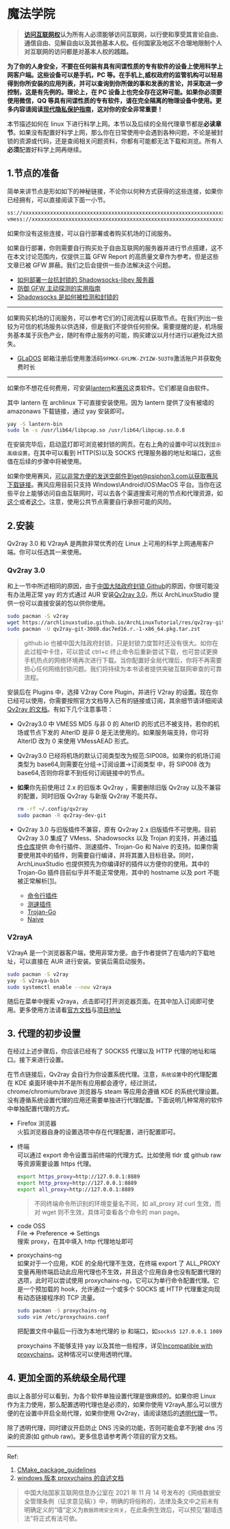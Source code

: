 # 魔法学院

> **[访问互联网权](https://zh.wikipedia.org/wiki/%E8%A8%AA%E5%95%8F%E4%BA%92%E8%81%AF%E7%B6%B2%E6%AC%8A)认为所有人必须能够访问互联网，以行使和享受其言论自由、通信自由、见解自由以及其他基本人权。任何国家及地区不合理地限制个人对互联网的访问都是对基本人权的践踏。**

**为了你的人身安全，不要在任何装有具有间谍性质的专有软件的设备上使用科学上网客户端。这些设备可以是手机，PC 等。在手机上,威权政府的监管机构可以轻易得到你所安装的应用列表，并可以查询到你所做的事和发表的言论，并采取进一步控制，这是有先例的。理论上，在 PC 设备上也完全存在这种可能。如果你必须要使用微信，QQ 等具有间谍性质的专有软件，请在完全隔离的物理设备中使用。更多内容请阅读[现代隐私保护指南](https://archlinuxstudio.github.io/ModernSecurityProtectionGuide/#/)，这对你的安全非常重要！**

本节描述如何在 linux 下进行科学上网。本节以及后续的全局代理章节都是**必读章节**。如果没有配置好科学上网，那么你在日常使用中会遇到各种问题，不论是被封锁的资源或代码，还是查阅相关问题资料，你都有可能都无法下载和浏览。所有人**必须**配置好科学上网再继续。

## 1.节点的准备

简单来讲节点是形如如下的神秘链接，不论你以何种方式获得的这些连接，如果你已经拥有，可以直接阅读下面一小节。

```txt
ss://xxxxxxxxxxxxxxxxxxxxxxxxxxxxxxxxxxxxxxxxxxxxxxxxxxxxxxxxxxxxxxxxxxxxxxxxxxxxxxxxxxxxxxxxxxxxxxxxxxxxxxxxxxxx
vmess://xxxxxxxxxxxxxxxxxxxxxxxxxxxxxxxxxxxxxxxxxxxxxxxxxxxxxxxxxxxxxxxxxxxxxxxxxxxxxxxxxxxxxxxxxxxxxxxxxxxxxxxxx
```

如果你没有这些连接，可以自行部署或者购买机场的订阅服务。

如果自行部署，你则需要自行购买处于自由互联网的服务器并进行节点搭建，这不在本文讨论范围内，仅提供三篇 GFW Report 的高质量文章作为参考。但是这些文章已被 GFW 屏蔽。我们之后会提供一些办法解决这个问题。

<!-- TODO GFW fucked GFW report! -->

- [如何部署一台抗封锁的 Shadowsocks-libev 服务器](https://gfw.report/blog/ss_tutorial/zh/)
- [防御 GFW 主动探测的实用指南](https://gfw.report/blog/ss_advise/zh/)
- [Shadowsocks 是如何被检测和封锁的](https://gfw.report/talks/imc20/zh/)

---

如果购买机场的订阅服务，可以参考它们的订阅流程以获取节点。在我们列出一些较为可信的机场服务以供选择，但是我们不提供任何担保。需要提醒的是，机场服务基本属于灰色产业，随时有停止服务的可能，购买建议以月付进行以避免过大损失。

- [GLaDOS](https://glados.rocks) 邮箱注册后使用激活码`9FMKX-GYLMK-ZYIZW-5U3T0`激活账户并获取免费时长

---

如果你不想花任何费用，可安装[lantern](https://aur.archlinux.org/packages/lantern-bin/)和[赛风](https://psiphon3.com/zh/index.html)这类软件。它们都是自由软件。

其中 lantern 在 archlinux 下可直接安装使用。因为 lantern 提供了没有被墙的 amazonaws 下载链接，通过 yay 安装即可。

```bash
yay -S lantern-bin
sudo ln -s /usr/lib64/libpcap.so /usr/lib64/libpcap.so.0.8
```

在安装完毕后，启动蓝灯即可浏览被封锁的网页。在右上角的设置中可以找到`显示高级设置`，在其中可以看到 HTTP(S)以及 SOCKS 代理服务器的地址和端口，这些值在后续的步骤中将被使用。

如果你使用赛风，可以非常方便的发送空邮件到get@psiphon3.com以获取赛风下载链接。赛风应用目前只支持 Windows\Android\IOS\MacOS 平台。当你在这些平台上能够访问自由互联网时，可以去各个渠道搜索可用的节点和代理资源，如[这个](https://t.me/wtovpn)或者[这个](https://t.me/TG_Mtproxy_1)。注意，使用公共节点需要自行承担可能的风险。

## 2.安装

Qv2ray 3.0 和 V2rayA 是两款非常优秀的在 Linux 上可用的科学上网通用客户端。你可以任选其一来使用。

<!-- 本节的每个步骤都将分为 Qv2ray 3.0 和 V2rayA 分别讲述。 -->

### Qv2ray 3.0

和上一节中所述相同的原因，由于[中国大陆政府封锁 Github](https://zh.wikipedia.org/wiki/%E5%AF%B9GitHub%E7%9A%84%E5%AE%A1%E6%9F%A5%E5%92%8C%E5%B0%81%E9%94%81#%E4%B8%AD%E5%8D%8E%E4%BA%BA%E6%B0%91%E5%85%B1%E5%92%8C%E5%9B%BD)的原因，你很可能没有办法用正常 yay 的方式通过 AUR 安装[Qv2ray 3.0](https://github.com/Shadowsocks-NET/Qv2ray)，所以 ArchLinuxStudio 提供一份可以直接安装的包以供你使用。

```bash
sudo pacman -S v2ray
wget https://archlinuxstudio.github.io/ArchLinuxTutorial/res/qv2ray-git-3080.dac7ed16.r.-1-x86_64.pkg.tar.zst
sudo pacman -U qv2ray-git-3080.dac7ed16.r.-1-x86_64.pkg.tar.zst
```

> github.io 也被中国大陆政府封锁，只是封锁力度暂时还没有很大。如你在此过程中卡住，可以尝试 ctrl+c 终止命令后重新尝试下载，也可尝试更换手机热点的网络环境再次进行下载。当你配置好全局代理后，你将不再需要担心任何网络封锁问题。我们将持续为本书读者提供突破互联网审查的可靠流程。

安装后在 Plugins 中，选择 V2ray Core Plugin，并进行 V2ray 的设置。现在你已经可以使用，你需要按照官方文档导入已有的链接或订阅，其余细节请详细阅读 [Qv2ray 的文档](https://qv2ray.net/)。有如下几个注意事项：

- Qv2ray3.0 中 VMESS MD5 与非 0 的 AlterID 的形式已不被支持，若你的机场或节点下发的 AlterID 是非 0 是无法使用的。如果服务端支持，你可将 AlterID 改为 0 来使用 VMessAEAD 形式。
- Qv2ray3.0 已经将机场的默认订阅类型改为规范:SIP008。如果你的机场订阅类型为 base64,则需要在分组->订阅设置->订阅类型 中，将 SIP008 改为 base64,否则你将拿不到任何订阅链接中的节点。
- **如果**你先前使用过 2.x 的旧版本 Qv2ray ，需要删除旧版 Qv2ray 以及不兼容的配置，同时旧版 Qv2ray 与新版 Qv2ray 不能共存。

  ```bash
  rm -rf ~/.config/qv2ray
  sudo pacman -R qv2ray-dev-git
  ```

- Qv2ray 3.0 与旧版插件不兼容，原有 Qv2ray 2.x 旧版插件不可使用。目前 Qv2ray 3.0 集成了 VMess、Shadowsocks 以及 Trojan 的支持，并通过[插件仓库](https://github.com/Shadowsocks-NET/QvPlugins)提供 命令行插件、测速插件、Trojan-Go 和 Naive 的支持。如果你需要使用其中的插件，则需要自行编译，并将其置入目标目录。同时，ArchLinuxStudio 也提供预先为你编译好的插件以方便你的使用。其中的 Trojan-Go 插件目前似乎并不能正常使用，其中的 hostname 以及 port 不能被正常解析[[1]](https://github.com/Shadowsocks-NET/QvPlugins/issues/1)。

  - [命令行插件](https://archlinuxstudio.github.io/ArchLinuxTutorial/res/QvPlugins/libQvPlugin-Command.so)
  - [测速插件](https://archlinuxstudio.github.io/ArchLinuxTutorial/res/QvPlugins/libQvPlugin-LatencyTest.so)
  - [Trojan-Go](https://archlinuxstudio.github.io/ArchLinuxTutorial/res/QvPlugins/libQvPlugin-TrojanGo.so)
  - [Naive](https://archlinuxstudio.github.io/ArchLinuxTutorial/res/QvPlugins/libQvPlugin-NaiveProxy.so)

### V2rayA

V2rayA 是一个浏览器客户端，使用非常方便。由于作者提供了在墙内的下载地址，可以直接在 AUR 进行安装。安装后需启动服务。

```bash
sudo pacman -S v2ray
yay -S v2raya-bin
sudo systemctl enable --now v2raya
```

随后在菜单中搜索 v2raya，点击即可打开浏览器页面。在其中加入订阅即可使用。更多使用方法请看[官方文档](https://v2raya.org/)与[项目地址](https://github.com/v2rayA/v2rayA)

## 3. 代理的初步设置

在经过上述步骤后，你应该已经有了 SOCKS5 代理以及 HTTP 代理的地址和端口。接下来进行设置。

在节点链接后，Qv2ray 会自行为你设置系统代理。注意，`系统设置`中的代理配置在 KDE 桌面环境中并不是所有应用都会遵守，经过测试，chrome/chromium/brave 浏览器与 steam 等应用会遵循 KDE 的系统代理设置。没有遵循系统设置代理的应用还需要单独进行代理配置。下面说明几种常用的软件中单独配置代理的方式。

- Firefox 浏览器  
  火狐浏览器自身的设置选项中存在代理配置，进行配置即可。

- 终端  
  可以通过 export 命令设置当前终端的代理方式。比如使用 tldr 或 github raw 等资源需要设置 https 代理。

  ```bash
  export https_proxy=http://127.0.0.1:8889
  export http_proxy=http://127.0.0.1:8889
  export all_proxy=http://127.0.0.1:8889
  ```

  > 不同终端命令所识别的环境变量名不同，如 all_proxy 对 curl 生效，而对 wget 则不生效，具体可查看各个命令的 man page。

- code OSS  
   File => Preference => Settings  
   搜索 proxy，在其中填入 http 代理地址即可

- proxychains-ng  
  如果对于一个应用，KDE 的全局代理不生效，在终端 export 了 ALL_PROXY 变量再用终端启动此应用代理也不生效，并且这个应用自身也没有配置代理的选项，此时可以尝试使用 proxychains-ng，它可以为单行命令配置代理。它是一个预加载的 hook，允许通过一个或多个 SOCKS 或 HTTP 代理重定向现有动态链接程序的 TCP 流量。

  ```bash
  sudo pacman -S proxychains-ng
  sudo vim /etc/proxychains.conf
  ```

  把配置文件中最后一行改为本地代理的 ip 和端口，如`socks5 127.0.0.1 1089`

  proxychains 不能够支持 yay 以及其他一些程序，详见[Incompatible with proxychains](https://github.com/Jguer/yay/issues/429)。这种情况可以使用透明代理。

## 4. 更加全面的系统级全局代理

由以上各部分可以看到，为各个软件单独设置代理是很麻烦的。如果你把 Linux 作为主力使用，那么配置透明代理也是必须的，如果你使用 V2rayA,那么可以很方便的在设置中开启全局代理，如果你使用 Qv2ray，请阅读随后的[透明代理](rookie/transparentProxy)一节。

除了透明代理，同时建议开启防止 DNS 污染的功能，否则可能会拿不到被 dns 污染的资源(如 github raw)。更多信息请参考两个项目的官方文档。

---

Ref:

1. [CMake_package_guidelines](https://wiki.archlinux.org/title/CMake_package_guidelines#Prefix_and_library_install_directories)
2. [windows 版本 proxychains 的自述文档](https://github.com/shunf4/proxychains-windows/blob/master/README_zh-Hans.md)

> 中国大陆国家互联网信息办公室在 2021 年 11 月 14 号发布的《网络数据安全管理条例（征求意见稿）》中，明确的将俗称的，法律及条文中之前未有明确定义的“墙”定义为`数据跨境安全网关`，在此条例生效后，可以预见“翻墙违法”将正式有法可依。
